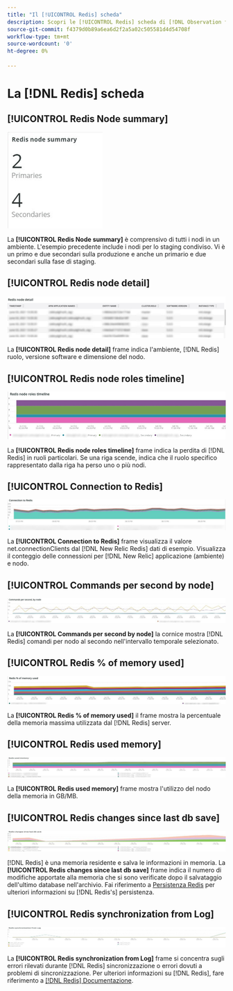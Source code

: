 ```yaml
---
title: "Il [!UICONTROL Redis] scheda"
description: Scopri le [!UICONTROL Redis] scheda di [!DNL Observation for Adobe Commerce].
source-git-commit: f4379d0b89a6ea6d2f2a5a02c505581d4d54708f
workflow-type: tm+mt
source-wordcount: '0'
ht-degree: 0%

---
```


# La [!DNL Redis] scheda

## [!UICONTROL Redis Node summary]

![Riepilogo del nodo di Redis](../../assets/tools/observation-for-adobe-commerce/redis-tab-1.jpg)

La **[!UICONTROL Redis Node summary]** è comprensivo di tutti i nodi in un ambiente. L&#39;esempio precedente include i nodi per lo staging condiviso. Vi è un primo e due secondari sulla produzione e anche un primario e due secondari sulla fase di staging.

## [!UICONTROL Redis node detail]

![Dettagli nodo Redis](../../assets/tools/observation-for-adobe-commerce/redis-tab-2.jpg)

La **[!UICONTROL Redis node detail]** frame indica l&#39;ambiente, [!DNL Redis] ruolo, versione software e dimensione del nodo.

## [!UICONTROL Redis node roles timeline]

![Timeline dei ruoli nodo di Redis](../../assets/tools/observation-for-adobe-commerce/redis-tab-3.jpg)

La **[!UICONTROL Redis node roles timeline]** frame indica la perdita di [!DNL Redis] in ruoli particolari. Se una riga scende, indica che il ruolo specifico rappresentato dalla riga ha perso uno o più nodi.

## [!UICONTROL Connection to Redis]

![Connessione a Redis](../../assets/tools/observation-for-adobe-commerce/redis-tab-4.jpg)

La **[!UICONTROL Connection to Redis]** frame visualizza il valore net.connectionClients dal [!DNL New Relic Redis] dati di esempio. Visualizza il conteggio delle connessioni per [!DNL New Relic] applicazione (ambiente) e nodo.

## [!UICONTROL Commands per second by node]

![Comandi al secondo per nodo](../../assets/tools/observation-for-adobe-commerce/redis-tab-5.jpg)

La **[!UICONTROL Commands per second by node]** la cornice mostra [!DNL Redis] comandi per nodo al secondo nell&#39;intervallo temporale selezionato.

## [!UICONTROL Redis % of memory used]

![Redis % della memoria utilizzata](../../assets/tools/observation-for-adobe-commerce/redis-tab-6.jpg)

La **[!UICONTROL Redis % of memory used]** il frame mostra la percentuale della memoria massima utilizzata dal [!DNL Redis] server.

## [!UICONTROL Redis used memory]

![Memoria utilizzata di Redis](../../assets/tools/observation-for-adobe-commerce/redis-tab-7.jpg)

La **[!UICONTROL Redis used memory]** frame mostra l&#39;utilizzo del nodo della memoria in GB/MB.

## [!UICONTROL Redis changes since last db save]

![Ripristina le modifiche dall&#39;ultimo salvataggio del db](../../assets/tools/observation-for-adobe-commerce/redis-tab-8.jpg)

[!DNL Redis] è una memoria residente e salva le informazioni in memoria. La **[!UICONTROL Redis changes since last db save]** frame indica il numero di modifiche apportate alla memoria che si sono verificate dopo il salvataggio dell&#39;ultimo database nell&#39;archivio. Fai riferimento a [Persistenza Redis](https://redis.io/docs/manual/persistence/) per ulteriori informazioni su [!DNL Redis's] persistenza.

## [!UICONTROL Redis synchronization from Log]

![Sincronizzazione ridis dal log](../../assets/tools/observation-for-adobe-commerce/redis-tab-9.jpg)

La **[!UICONTROL Redis synchronization from Log]** frame si concentra sugli errori rilevati durante [!DNL Redis] sincronizzazione o errori dovuti a problemi di sincronizzazione. Per ulteriori informazioni su [!DNL Redis], fare riferimento a [[!DNL Redis] Documentazione](https://redis.io/docs/).
